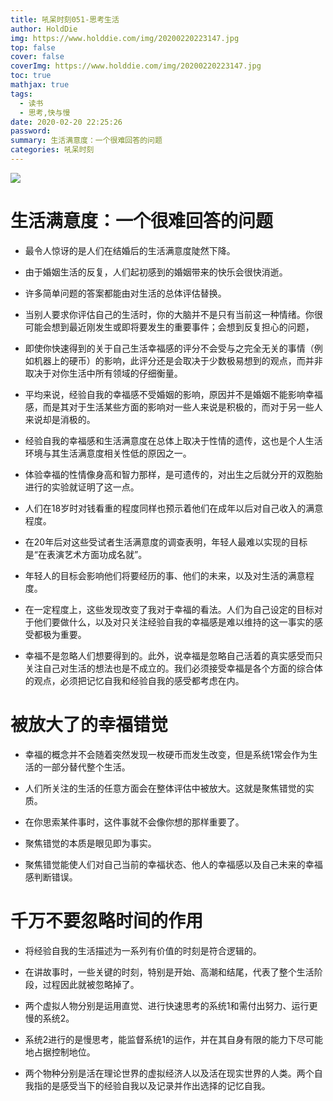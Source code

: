 ```yaml
---
title: 吼呆时刻051-思考生活
author: HoldDie
img: https://www.holddie.com/img/20200220223147.jpg
top: false
cover: false
coverImg: https://www.holddie.com/img/20200220223147.jpg
toc: true
mathjax: true
tags:
  - 读书
  - 思考,快与慢
date: 2020-02-20 22:25:26
password:
summary: 生活满意度：一个很难回答的问题
categories: 吼呆时刻
---
```




![](https://www.holddie.com/img/20200220223147.jpg)



# 生活满意度：一个很难回答的问题

- 最令人惊讶的是人们在结婚后的生活满意度陡然下降。



- 由于婚姻生活的反复，人们起初感到的婚姻带来的快乐会很快消逝。



- 许多简单问题的答案都能由对生活的总体评估替换。



- 当别人要求你评估自己的生活时，你的大脑并不是只有当前这一种情绪。你很可能会想到最近刚发生或即将要发生的重要事件；会想到反复担心的问题，



- 即使你快速得到的关于自己生活幸福感的评分不会受与之完全无关的事情（例如机器上的硬币）的影响，此评分还是会取决于少数极易想到的观点，而并非取决于对你生活中所有领域的仔细衡量。



- 平均来说，经验自我的幸福感不受婚姻的影响，原因并不是婚姻不能影响幸福感，而是其对于生活某些方面的影响对一些人来说是积极的，而对于另一些人来说却是消极的。



- 经验自我的幸福感和生活满意度在总体上取决于性情的遗传，这也是个人生活环境与其生活满意度相关性低的原因之一。



- 体验幸福的性情像身高和智力那样，是可遗传的，对出生之后就分开的双胞胎进行的实验就证明了这一点。



- 人们在18岁时对钱看重的程度同样也预示着他们在成年以后对自己收入的满意程度。



- 在20年后对这些受试者生活满意度的调查表明，年轻人最难以实现的目标是“在表演艺术方面功成名就”。



- 年轻人的目标会影响他们将要经历的事、他们的未来，以及对生活的满意程度。



- 在一定程度上，这些发现改变了我对于幸福的看法。人们为自己设定的目标对于他们要做什么，以及对只关注经验自我的幸福感是难以维持的这一事实的感受都极为重要。



- 幸福不是忽略人们想要得到的。此外，说幸福是忽略自己活着的真实感受而只关注自己对生活的想法也是不成立的。我们必须接受幸福是各个方面的综合体的观点，必须把记忆自我和经验自我的感受都考虑在内。



# 被放大了的幸福错觉

- 幸福的概念并不会随着突然发现一枚硬币而发生改变，但是系统1常会作为生活的一部分替代整个生活。



- 人们所关注的生活的任意方面会在整体评估中被放大。这就是聚焦错觉的实质。



- 在你思索某件事时，这件事就不会像你想的那样重要了。



- 聚焦错觉的本质是眼见即为事实。



- 聚焦错觉能使人们对自己当前的幸福状态、他人的幸福感以及自己未来的幸福感判断错误。



# 千万不要忽略时间的作用

- 将经验自我的生活描述为一系列有价值的时刻是符合逻辑的。



- 在讲故事时，一些关键的时刻，特别是开始、高潮和结尾，代表了整个生活阶段，过程因此就被忽略掉了。



- 两个虚拟人物分别是运用直觉、进行快速思考的系统1和需付出努力、运行更慢的系统2。



- 系统2进行的是慢思考，能监督系统1的运作，并在其自身有限的能力下尽可能地占据控制地位。



- 两个物种分别是活在理论世界的虚拟经济人以及活在现实世界的人类。两个自我指的是感受当下的经验自我以及记录并作出选择的记忆自我。